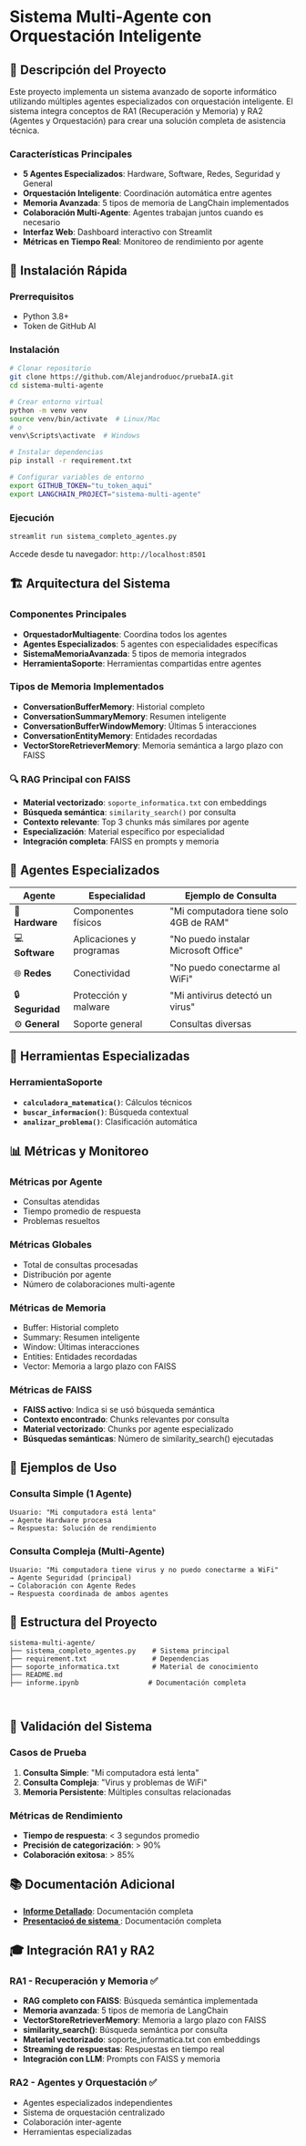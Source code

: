 # Sistema Multi-Agente con Orquestación Inteligente

## 🎯 Descripción del Proyecto

Este proyecto implementa un sistema avanzado de soporte informático utilizando múltiples agentes especializados con orquestación inteligente. El sistema integra conceptos de RA1 (Recuperación y Memoria) y RA2 (Agentes y Orquestación) para crear una solución completa de asistencia técnica.

### Características Principales

- **5 Agentes Especializados**: Hardware, Software, Redes, Seguridad y General
- **Orquestación Inteligente**: Coordinación automática entre agentes
- **Memoria Avanzada**: 5 tipos de memoria de LangChain implementados
- **Colaboración Multi-Agente**: Agentes trabajan juntos cuando es necesario
- **Interfaz Web**: Dashboard interactivo con Streamlit
- **Métricas en Tiempo Real**: Monitoreo de rendimiento por agente

## 🚀 Instalación Rápida

### Prerrequisitos
- Python 3.8+
- Token de GitHub AI

### Instalación
```bash
# Clonar repositorio
git clone https://github.com/Alejandroduoc/pruebaIA.git
cd sistema-multi-agente

# Crear entorno virtual
python -m venv venv
source venv/bin/activate  # Linux/Mac
# o
venv\Scripts\activate  # Windows

# Instalar dependencias
pip install -r requirement.txt

# Configurar variables de entorno
export GITHUB_TOKEN="tu_token_aqui"
export LANGCHAIN_PROJECT="sistema-multi-agente"
```

### Ejecución
```bash
streamlit run sistema_completo_agentes.py
```

Accede desde tu navegador: `http://localhost:8501`

## 🏗️ Arquitectura del Sistema

### Componentes Principales
- **OrquestadorMultiagente**: Coordina todos los agentes
- **Agentes Especializados**: 5 agentes con especialidades específicas
- **SistemaMemoriaAvanzada**: 5 tipos de memoria integrados
- **HerramientaSoporte**: Herramientas compartidas entre agentes

### Tipos de Memoria Implementados
- **ConversationBufferMemory**: Historial completo
- **ConversationSummaryMemory**: Resumen inteligente
- **ConversationBufferWindowMemory**: Últimas 5 interacciones
- **ConversationEntityMemory**: Entidades recordadas
- **VectorStoreRetrieverMemory**: Memoria semántica a largo plazo con FAISS

### 🔍 RAG Principal con FAISS
- **Material vectorizado**: `soporte_informatica.txt` con embeddings
- **Búsqueda semántica**: `similarity_search()` por consulta
- **Contexto relevante**: Top 3 chunks más similares por agente
- **Especialización**: Material específico por especialidad
- **Integración completa**: FAISS en prompts y memoria

## 🤖 Agentes Especializados

| Agente | Especialidad | Ejemplo de Consulta |
|--------|-------------|-------------------|
| 🔧 **Hardware** | Componentes físicos | "Mi computadora tiene solo 4GB de RAM" |
| 💻 **Software** | Aplicaciones y programas | "No puedo instalar Microsoft Office" |
| 🌐 **Redes** | Conectividad | "No puedo conectarme al WiFi" |
| 🔒 **Seguridad** | Protección y malware | "Mi antivirus detectó un virus" |
| ⚙️ **General** | Soporte general | Consultas diversas |

## 🔧 Herramientas Especializadas

### HerramientaSoporte
- **`calculadora_matematica()`**: Cálculos técnicos
- **`buscar_informacion()`**: Búsqueda contextual
- **`analizar_problema()`**: Clasificación automática

## 📊 Métricas y Monitoreo

### Métricas por Agente
- Consultas atendidas
- Tiempo promedio de respuesta
- Problemas resueltos

### Métricas Globales
- Total de consultas procesadas
- Distribución por agente
- Número de colaboraciones multi-agente

### Métricas de Memoria
- Buffer: Historial completo
- Summary: Resumen inteligente
- Window: Últimas interacciones
- Entities: Entidades recordadas
- Vector: Memoria a largo plazo con FAISS

### Métricas de FAISS
- **FAISS activo**: Indica si se usó búsqueda semántica
- **Contexto encontrado**: Chunks relevantes por consulta
- **Material vectorizado**: Chunks por agente especializado
- **Búsquedas semánticas**: Número de similarity_search() ejecutadas

## 🔄 Ejemplos de Uso

### Consulta Simple (1 Agente)
```
Usuario: "Mi computadora está lenta"
→ Agente Hardware procesa
→ Respuesta: Solución de rendimiento
```

### Consulta Compleja (Multi-Agente)
```
Usuario: "Mi computadora tiene virus y no puedo conectarme a WiFi"
→ Agente Seguridad (principal)
→ Colaboración con Agente Redes
→ Respuesta coordinada de ambos agentes
```

## 📁 Estructura del Proyecto

```
sistema-multi-agente/
├── sistema_completo_agentes.py    # Sistema principal
├── requirement.txt                # Dependencias
├── soporte_informatica.txt        # Material de conocimiento
├── README.md                    
├── informe.ipynb                 # Documentación completa



```

## 🧪 Validación del Sistema

### Casos de Prueba
1. **Consulta Simple**: "Mi computadora está lenta"
2. **Consulta Compleja**: "Virus y problemas de WiFi"
3. **Memoria Persistente**: Múltiples consultas relacionadas

### Métricas de Rendimiento
- **Tiempo de respuesta**: < 3 segundos promedio
- **Precisión de categorización**: > 90%
- **Colaboración exitosa**: > 85%

## 📚 Documentación Adicional

- **[Informe Detallado](informe.ipynb)**: Documentación completa
- **[Presentacioó de sistema ](informe.ipynb)**: Documentación completa


## 🎓 Integración RA1 y RA2

### RA1 - Recuperación y Memoria ✅
- **RAG completo con FAISS**: Búsqueda semántica implementada
- **Memoria avanzada**: 5 tipos de memoria de LangChain
- **VectorStoreRetrieverMemory**: Memoria a largo plazo con FAISS
- **similarity_search()**: Búsqueda semántica por consulta
- **Material vectorizado**: soporte_informatica.txt con embeddings
- **Streaming de respuestas**: Respuestas en tiempo real
- **Integración con LLM**: Prompts con FAISS y memoria

### RA2 - Agentes y Orquestación ✅
- Agentes especializados independientes
- Sistema de orquestación centralizado
- Colaboración inter-agente
- Herramientas especializadas



